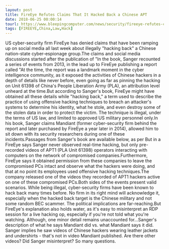 ```yaml
---
layout: post
title: FireEye Refutes Claims That It Hacked Back a Chinese APT
date: 2018-06-25 00:00:14
tourl: https://www.bleepingcomputer.com/news/security/fireeye-refutes-claims-that-it-hacked-back-a-chinese-apt/
tags: [FIREEYE,China,Law,Hack]
---
```

US cyber-security firm FireEye has denied claims that have been ramping up on social media all last week about illegally "hacking back" a Chinese nation-state cyber-espionage group.The claims and social media discussions started after the publication of "In the book, Sanger recounted a series of events from 2013, in the lead up to FireEye publishing a report called "At the time, the report was a landmark moment in the cyber intelligence community, as it exposed the activities of Chinese hackers in a depth of details like never before, even going as far as pinning the hacking on Unit 61398 of China's People Liberation Army (PLA), an attribution level unheard at the time.But according to Sanger's book, FireEye might have obtained all these details while "hacking back," a term used to describe the practice of using offensive hacking techniques to breach an attacker's systems to determine his identity, what he stole, and even destroy some of the stolen data in order to protect the victim. The technique is illegal, under the terms of US law, and limited to approved US military personnel only.In his book, Sanger claims Mandiant (former cyber-security firm behind the report and later purchased by FireEye a year later in 2014), allowed him to sit down with its security researchers during one of these incidents.Passages from Sanger's book are available below, as per But in a FireEye says Sanger never observed real-time hacking, but only pre-recorded videos of APT1 (PLA Unit 61398) operators interacting with computers on the network of compromised companies.Furthermore, FireEye says it obtained permission from these companies to leave the compromised PCs intact and observe what the hackers were doing, and that at no point its employees used offensive hacking techniques.The company released one of the videos they recorded of APT1 hackers active on one of these compromised PCs.Both sides of the events present valid scenarios. While being illegal, cyber-security firms have been known to hack back many times before. No firm in its right mind will acknowledge it, especially when the hacked back target is the Chinese military and not some random BEC scammer. The political implications are far-reaching.But FireEye's explanation also holds water, as it's easy to misinterpret an RDP session for a live hacking op, especially if you're not told what you're watching. Although, one minor detail remains unaccounted for...Sanger's description of what he says Mandiant did vs. what Mandiant says it did. Sanger implies he saw videos of Chinese hackers wearing leather jackets and undershirts - that's not in video Mandiant published. Are there other videos? Did Sanger misinterpret? So many questions. 